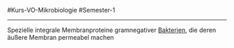 #Kurs-VO-Mikrobiologie #Semester-1

---

Spezielle integrale Membranproteine gramnegativer [Bakterien](Bakterien.md), die deren äußere Membran permeabel machen
